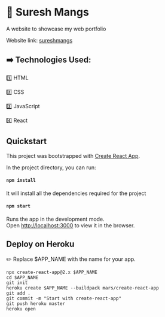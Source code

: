 # :rocket: Suresh Mangs

A website to showcase my web portfolio

Website link: [sureshmangs](https://sureshmangs.herokuapp.com/)

## :arrow_right: Technologies Used:

:one: HTML

:two: CSS

:three: JavaScript

:four: React


## Quickstart
This project was bootstrapped with [Create React App](https://github.com/facebook/create-react-app).

In the project directory, you can run:

#### `npm install`

It will install all the dependencies required for the project

#### `npm start`

Runs the app in the development mode.<br />
Open [http://localhost:3000](http://localhost:3000) to view it in the browser.

## Deploy on Heroku
 :pencil2: Replace $APP_NAME with the name for your app.
 ```
npx create-react-app@2.x $APP_NAME
cd $APP_NAME
git init
heroku create $APP_NAME --buildpack mars/create-react-app
git add .
git commit -m "Start with create-react-app"
git push heroku master
heroku open
```

